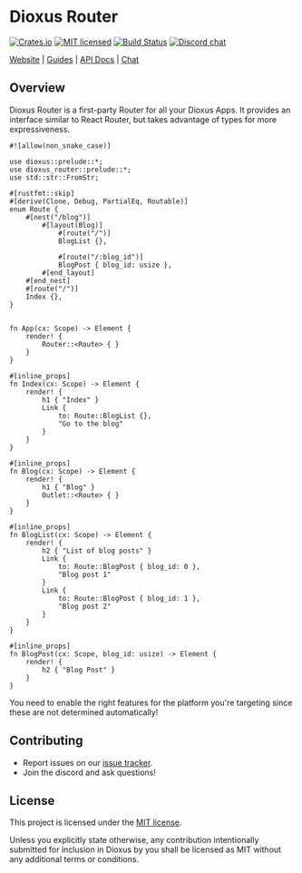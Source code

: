 # Dioxus Router

[![Crates.io][crates-badge]][crates-url]
[![MIT licensed][mit-badge]][mit-url]
[![Build Status][actions-badge]][actions-url]
[![Discord chat][discord-badge]][discord-url]

[crates-badge]: https://img.shields.io/crates/v/dioxus-router.svg
[crates-url]: https://crates.io/crates/dioxus-router
[mit-badge]: https://img.shields.io/badge/license-MIT-blue.svg
[mit-url]: https://github.com/dioxuslabs/dioxus/blob/master/LICENSE
[actions-badge]: https://github.com/dioxuslabs/dioxus/actions/workflows/main.yml/badge.svg
[actions-url]: https://github.com/dioxuslabs/dioxus/actions?query=workflow%3ACI+branch%3Amaster
[discord-badge]: https://img.shields.io/discord/899851952891002890.svg?logo=discord&style=flat-square
[discord-url]: https://discord.gg/XgGxMSkvUM

[Website](https://dioxuslabs.com) |
[Guides](https://dioxuslabs.com/docs/0.3/router/) |
[API Docs](https://docs.rs/dioxus-router/latest/dioxus_router) |
[Chat](https://discord.gg/XgGxMSkvUM)

## Overview

Dioxus Router is a first-party Router for all your Dioxus Apps. It provides an
interface similar to React Router, but takes advantage of types for more
expressiveness.

```rust, no_run
#![allow(non_snake_case)]

use dioxus::prelude::*;
use dioxus_router::prelude::*;
use std::str::FromStr;

#[rustfmt::skip]
#[derive(Clone, Debug, PartialEq, Routable)]
enum Route {
    #[nest("/blog")]
        #[layout(Blog)]
            #[route("/")]
            BlogList {},

            #[route("/:blog_id")]
            BlogPost { blog_id: usize },
        #[end_layout]
    #[end_nest]
    #[route("/")]
    Index {},
}


fn App(cx: Scope) -> Element {
    render! {
        Router::<Route> { }
    }
}

#[inline_props]
fn Index(cx: Scope) -> Element {
    render! {
        h1 { "Index" }
        Link {
            to: Route::BlogList {},
            "Go to the blog"
        }
    }
}

#[inline_props]
fn Blog(cx: Scope) -> Element {
    render! {
        h1 { "Blog" }
        Outlet::<Route> { }
    }
}

#[inline_props]
fn BlogList(cx: Scope) -> Element {
    render! {
        h2 { "List of blog posts" }
        Link {
            to: Route::BlogPost { blog_id: 0 },
            "Blog post 1"
        }
        Link {
            to: Route::BlogPost { blog_id: 1 },
            "Blog post 2"
        }
    }
}

#[inline_props]
fn BlogPost(cx: Scope, blog_id: usize) -> Element {
    render! {
        h2 { "Blog Post" }
    }
}
```

You need to enable the right features for the platform you're targeting since these are not determined automatically!

## Contributing

- Report issues on our [issue tracker](https://github.com/dioxuslabs/dioxus/issues).
- Join the discord and ask questions!

## License

This project is licensed under the [MIT license].

[mit license]: https://github.com/DioxusLabs/dioxus/blob/master/LICENSE-MIT

Unless you explicitly state otherwise, any contribution intentionally submitted
for inclusion in Dioxus by you shall be licensed as MIT without any additional
terms or conditions.
